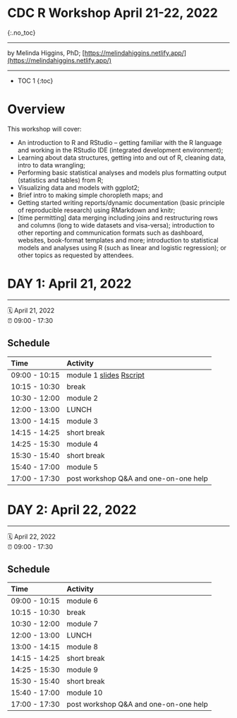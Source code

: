 # CDC R Workshop April 21-22, 2022
{:.no_toc}

-----

by Melinda Higgins, PhD; [https://melindahiggins.netlify.app/](https://melindahiggins.netlify.app/)

-----

* TOC 1
{:toc}

# Overview

This workshop will cover:
* An introduction to R and RStudio – getting familiar with the R language and working in the RStudio IDE (integrated development environment);
* Learning about data structures, getting into and out of R, cleaning data, intro to data wrangling;
* Performing basic statistical analyses and models plus formatting output (statistics and tables) from R; 
* Visualizing data and models with ggplot2; 
* Brief intro to making simple choropleth maps; and
* Getting started writing reports/dynamic documentation (basic principle of reproducible research) using RMarkdown and knitr;
* [time permitting] data merging including joins and restructuring rows and columns (long to wide datasets and visa-versa); introduction to other reporting and communication formats such as dashboard, websites, book-format templates and more; introduction to statistical models and analyses using R (such as linear and logistic regression); or other topics as requested by attendees.


# DAY 1: April 21, 2022

-----

:spiral_calendar: April 21, 2022  
:alarm_clock:     09:00 - 17:30

## Schedule

| Time          | Activity         |
| :------------ | :--------------- |
| 09:00 - 10:15 | module 1 [slides](https://melindahiggins2000.github.io/CDC_Rworkshop_April2022/CDCRworkshop_April2022_Module01.html#1) [Rscript](https://melindahiggins2000.github.io/CDC_Rworkshop_April2022/module01_Rscript.R)         |
| 10:15 - 10:30 | break            |
| 10:30 - 12:00 | module 2         |
| 12:00 - 13:00 | LUNCH            |
| 13:00 - 14:15 | module 3         |
| 14:15 - 14:25 | short break      |
| 14:25 - 15:30 | module 4         |
| 15:30 - 15:40 | short break      |
| 15:40 - 17:00 | module 5         |
| 17:00 - 17:30 | post workshop Q&A and one-on-one help |


# DAY 2: April 22, 2022

-----

:spiral_calendar: April 22, 2022  
:alarm_clock:     09:00 - 17:30

## Schedule

| Time          | Activity         |
| :------------ | :--------------- |
| 09:00 - 10:15 | module 6         |
| 10:15 - 10:30 | break            |
| 10:30 - 12:00 | module 7         |
| 12:00 - 13:00 | LUNCH            |
| 13:00 - 14:15 | module 8         |
| 14:15 - 14:25 | short break      |
| 14:25 - 15:30 | module 9         |
| 15:30 - 15:40 | short break      |
| 15:40 - 17:00 | module 10        |
| 17:00 - 17:30 | post workshop Q&A and one-on-one help |


